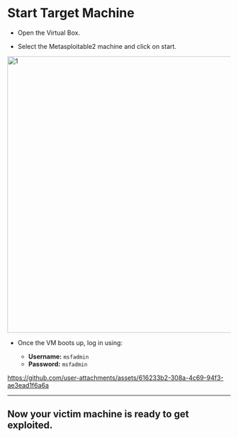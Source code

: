 # Start Target Machine 

- Open the Virtual Box.

- Select the Metasploitable2 machine and click on start.
  
<img width="793" height="624" alt="1" src="https://github.com/user-attachments/assets/eae47094-8215-4983-84c0-9078b6e4fb19" />
  
  
- Once the VM boots up, log in using:

  - **Username:** `msfadmin`
  - **Password:** `msfadmin` 


https://github.com/user-attachments/assets/616233b2-308a-4c69-94f3-ae3ead1f6a6a

---

## Now your victim machine is ready to get exploited.
